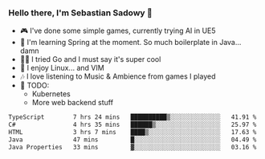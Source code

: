 ### Hello there, I'm Sebastian Sadowy 👋

 - 🎮 I've done some simple games, currently trying AI in UE5
 - 🍃 I'm learning Spring at the moment. So much boilerplate in Java... damn 
 - 🏃‍♀️ I tried Go and I must say it's super cool
 - 🐧 I enjoy Linux... and VIM
 - 🎶 I love listening to Music & Ambience from games I played
 - 🌱 TODO:
   * Kubernetes
   * More web backend stuff
<!--START_SECTION:waka-->

```txt
TypeScript        7 hrs 24 mins   ██████████▒░░░░░░░░░░░░░░   41.91 %
C#                4 hrs 35 mins   ██████▒░░░░░░░░░░░░░░░░░░   25.97 %
HTML              3 hrs 7 mins    ████▒░░░░░░░░░░░░░░░░░░░░   17.63 %
Java              47 mins         █░░░░░░░░░░░░░░░░░░░░░░░░   04.49 %
Java Properties   33 mins         ▓░░░░░░░░░░░░░░░░░░░░░░░░   03.16 %
```

<!--END_SECTION:waka-->
